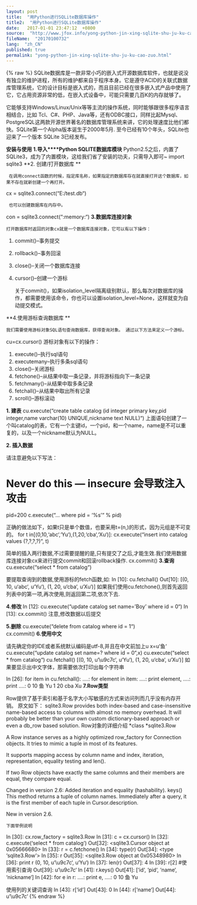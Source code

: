 ```yaml
---
layout: post
title:  "用Python进行SQLite数据库操作"
title2:  "用Python进行SQLite数据库操作"
date:   2017-01-01 23:47:12  +0800
source:  "http://www.jfox.info/yong-python-jin-xing-sqlite-shu-ju-ku-cao-zuo.html"
fileName:  "20170100732"
lang:  "zh_CN"
published: true
permalink: "yong-python-jin-xing-sqlite-shu-ju-ku-cao-zuo.html"
---
```

{% raw %}
SQLite数据库是一款非常小巧的嵌入式开源数据库软件，也就是说没有独立的维护进程，所有的维护都来自于程序本身。它是遵守ACID的关联式数据库管理系统，它的设计目标是嵌入式的，而且目前已经在很多嵌入式产品中使用了它，它占用资源非常的低，在嵌入式设备中，可能只需要几百K的内存就够了。

它能够支持Windows/Linux/Unix等等主流的操作系统，同时能够跟很多程序语言相结合，比如 Tcl、C#、PHP、Java等，还有ODBC接口，同样比起Mysql、PostgreSQL这两款开源世界著名的数据库管理系统来讲，它的处理速度比他们都快。SQLite第一个Alpha版本诞生于2000年5月. 至今已经有10个年头，SQLite也迎来了一个版本 SQLite 3已经发布。

**安装与使用**
**1.导入****Python SQLITE数据库模块**
     Python2.5之后，内置了SQLite3，成为了内置模块，这给我们省了安装的功夫，只需导入即可~
import sqlite3
**2. 创建/打开数据库 **

     在调用connect函数的时候，指定库名称，如果指定的数据库存在就直接打开这个数据库，如果不存在就新创建一个再打开。
cx = sqlite3.connect(“E:/test.db“)

     也可以创建数据库在内存中。

con = sqlite3.connect(“:memory:“)
**3.数据库连接对象**

    打开数据库时返回的对象cx就是一个数据库连接对象，它可以有以下操作：

1. commit()–事务提交   
2. rollback()–事务回滚   
3. close()–关闭一个数据库连接   
4. cursor()–创建一个游标

    关于commit()，如果isolation_level隔离级别默认，那么每次对数据库的操作，都需要使用该命令，你也可以设置isolation_level=None，这样就变为自动提交模式。

**4.使用游标查询数据库 **

    我们需要使用游标对象SQL语句查询数据库，获得查询对象。 通过以下方法来定义一个游标。
cu=cx.cursor()
     游标对象有以下的操作：

1. execute()–执行sql语句   
2. executemany–执行多条sql语句   
3. close()–关闭游标   
4. fetchone()–从结果中取一条记录，并将游标指向下一条记录   
5. fetchmany()–从结果中取多条记录   
6. fetchall()–从结果中取出所有记录   
7. scroll()–游标滚动  

**1. 建表**
cu.execute(“create table catalog (id integer primary key,pid integer,name varchar(10) UNIQUE,nickname text NULL)“)
上面语句创建了一个叫catalog的表，它有一个主键id，一个pid，和一个name，name是不可以重复的，以及一个nickname默认为NULL。

**2. 插入数据**

请注意避免以下写法：
# Never do this — insecure 会导致注入攻击

pid=200
c.execute(“… where pid = ‘%s’“ % pid)

正确的做法如下，如果t只是单个数值，也要采用t=(n,)的形式，因为元组是不可变的。 
for t in[(0,10,‘abc‘,‘Yu‘),(1,20,‘cba‘,‘Xu‘)]:
cx.execute(“insert into catalog values (?,?,?,?)“, t)

简单的插入两行数据,不过需要提醒的是,只有提交了之后,才能生效.我们使用数据库连接对象cx来进行提交commit和回滚rollback操作.
cx.commit()
**3.查询**
cu.execute(“select * from catalog“) 

要提取查询到的数据,使用游标的fetch函数,如:
In [10]: cu.fetchall()
Out[10]: [(0, 10, u‘abc‘, u‘Yu‘), (1, 20, u‘cba‘, u‘Xu‘)]
如果我们使用cu.fetchone(),则首先返回列表中的第一项,再次使用,则返回第二项,依次下去.

**4.修改**
In [12]: cu.execute(“update catalog set name=’Boy’ where id = 0“)
In [13]: cx.commit()
注意,修改数据以后提交

**5.删除**
cu.execute(“delete from catalog where id = 1“)  
cx.commit() 
**6.使用中文**

请先确定你的IDE或者系统默认编码是utf-8,并且在中文前加上u
x=u‘鱼‘
cu.execute(“update catalog set name=? where id = 0“,x)
cu.execute(“select * from catalog“)
cu.fetchall()
[(0, 10, u‘\u9c7c‘, u‘Yu‘), (1, 20, u‘cba‘, u‘Xu‘)]
如果要显示出中文字体，那需要依次打印出每个字符串

 
In [26]: for item in cu.fetchall():
….:     for element in item:
….:         print element,
….:     print
….: 
0 10 鱼 Yu
1 20 cba Xu
**7.Row类型**

Row提供了基于索引和基于名字大小写敏感的方式来访问列而几乎没有内存开销。 原文如下：
sqlite3.Row provides both index-based and case-insensitive name-based access to columns with almost no memory overhead. It will probably be better than your own custom dictionary-based approach or even a db_row based solution. 
Row对象的详细介绍
*class *sqlite3.Row

A Row instance serves as a highly optimized row_factory for Connection objects. It tries to mimic a tuple in most of its features.

It supports mapping access by column name and index, iteration, representation, equality testing and len().

If two Row objects have exactly the same columns and their members are equal, they compare equal.

 Changed in version 2.6: Added iteration and equality (hashability).
keys()
This method returns a tuple of column names. Immediately after a query, it is the first member of each tuple in Cursor.description.

 New in version 2.6.

    下面举例说明

 
In [30]: cx.row_factory = sqlite3.Row
In [31]: c = cx.cursor()
In [32]: c.execute(‘select * from catalog‘)
Out[32]: <sqlite3.Cursor object at 0x05666680>
In [33]: r = c.fetchone()
In [34]: type(r)
Out[34]: <type ‘sqlite3.Row‘>
In [35]: r
Out[35]: <sqlite3.Row object at 0x05348980>
In [36]: print r
(0, 10, u‘\u9c7c‘, u‘Yu‘)
In [37]: len(r)
Out[37]: 4
In [39]: r[2]            #使用索引查询
Out[39]: u‘\u9c7c‘
In [41]: r.keys()
Out[41]: [‘id‘, ‘pid‘, ‘name‘, ‘nickname‘]
In [42]: for e in r:
….:     print e,
….: 
0 10 鱼 Yu
 

 使用列的关键词查询
In [43]: r[‘id‘]
Out[43]: 0
In [44]: r[‘name‘]
Out[44]: u‘\u9c7c‘
{% endraw %}